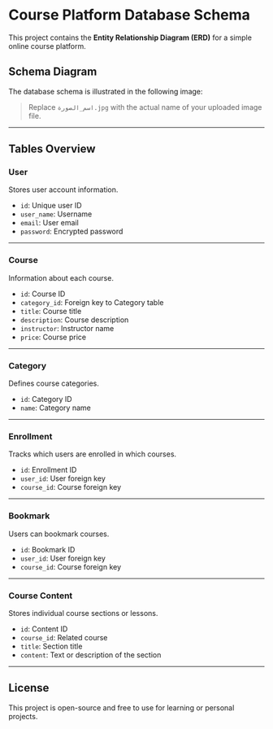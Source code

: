 # Course Platform Database Schema

This project contains the **Entity Relationship Diagram (ERD)** for a simple online course platform.

## Schema Diagram

The database schema is illustrated in the following image:


> Replace `اسم_الصورة.jpg` with the actual name of your uploaded image file.

---

##  Tables Overview

### User
Stores user account information.
- `id`: Unique user ID
- `user_name`: Username
- `email`: User email
- `password`: Encrypted password

---

### Course
Information about each course.
- `id`: Course ID
- `category_id`: Foreign key to Category table
- `title`: Course title
- `description`: Course description
- `instructor`: Instructor name
- `price`: Course price

---

###  Category
Defines course categories.
- `id`: Category ID
- `name`: Category name

---

###  Enrollment
Tracks which users are enrolled in which courses.
- `id`: Enrollment ID
- `user_id`: User foreign key
- `course_id`: Course foreign key

---

###  Bookmark
Users can bookmark courses.
- `id`: Bookmark ID
- `user_id`: User foreign key
- `course_id`: Course foreign key

---

###  Course Content
Stores individual course sections or lessons.
- `id`: Content ID
- `course_id`: Related course
- `title`: Section title
- `content`: Text or description of the section

---



##  License
This project is open-source and free to use for learning or personal projects.
